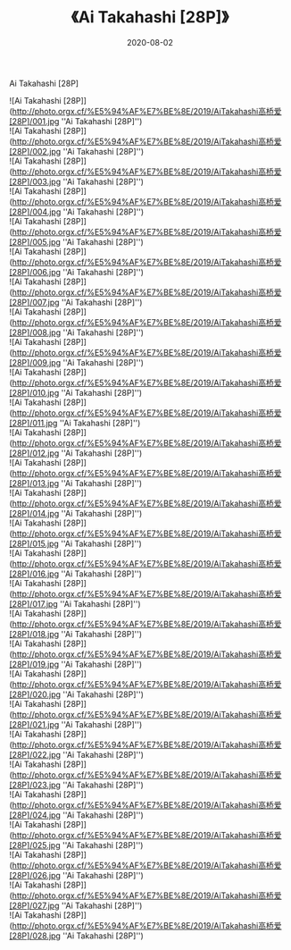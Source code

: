 ﻿---
layout: post
title:  《Ai Takahashi [28P]》
date:   2020-08-02
img: http://photo.orgx.cf/%E5%94%AF%E7%BE%8E/2019/AiTakahashi高桥爱[28P]/000.jpg
categories: [美女, 清纯, 唯美]
---

Ai Takahashi [28P]

![Ai Takahashi [28P]](http://photo.orgx.cf/%E5%94%AF%E7%BE%8E/2019/AiTakahashi高桥爱[28P]/001.jpg ''Ai Takahashi [28P]'') <br>
![Ai Takahashi [28P]](http://photo.orgx.cf/%E5%94%AF%E7%BE%8E/2019/AiTakahashi高桥爱[28P]/002.jpg ''Ai Takahashi [28P]'') <br>
![Ai Takahashi [28P]](http://photo.orgx.cf/%E5%94%AF%E7%BE%8E/2019/AiTakahashi高桥爱[28P]/003.jpg ''Ai Takahashi [28P]'') <br>
![Ai Takahashi [28P]](http://photo.orgx.cf/%E5%94%AF%E7%BE%8E/2019/AiTakahashi高桥爱[28P]/004.jpg ''Ai Takahashi [28P]'') <br>
![Ai Takahashi [28P]](http://photo.orgx.cf/%E5%94%AF%E7%BE%8E/2019/AiTakahashi高桥爱[28P]/005.jpg ''Ai Takahashi [28P]'') <br>
![Ai Takahashi [28P]](http://photo.orgx.cf/%E5%94%AF%E7%BE%8E/2019/AiTakahashi高桥爱[28P]/006.jpg ''Ai Takahashi [28P]'') <br>
![Ai Takahashi [28P]](http://photo.orgx.cf/%E5%94%AF%E7%BE%8E/2019/AiTakahashi高桥爱[28P]/007.jpg ''Ai Takahashi [28P]'') <br>
![Ai Takahashi [28P]](http://photo.orgx.cf/%E5%94%AF%E7%BE%8E/2019/AiTakahashi高桥爱[28P]/008.jpg ''Ai Takahashi [28P]'') <br>
![Ai Takahashi [28P]](http://photo.orgx.cf/%E5%94%AF%E7%BE%8E/2019/AiTakahashi高桥爱[28P]/009.jpg ''Ai Takahashi [28P]'') <br>
![Ai Takahashi [28P]](http://photo.orgx.cf/%E5%94%AF%E7%BE%8E/2019/AiTakahashi高桥爱[28P]/010.jpg ''Ai Takahashi [28P]'') <br>
![Ai Takahashi [28P]](http://photo.orgx.cf/%E5%94%AF%E7%BE%8E/2019/AiTakahashi高桥爱[28P]/011.jpg ''Ai Takahashi [28P]'') <br>
![Ai Takahashi [28P]](http://photo.orgx.cf/%E5%94%AF%E7%BE%8E/2019/AiTakahashi高桥爱[28P]/012.jpg ''Ai Takahashi [28P]'') <br>
![Ai Takahashi [28P]](http://photo.orgx.cf/%E5%94%AF%E7%BE%8E/2019/AiTakahashi高桥爱[28P]/013.jpg ''Ai Takahashi [28P]'') <br>
![Ai Takahashi [28P]](http://photo.orgx.cf/%E5%94%AF%E7%BE%8E/2019/AiTakahashi高桥爱[28P]/014.jpg ''Ai Takahashi [28P]'') <br>
![Ai Takahashi [28P]](http://photo.orgx.cf/%E5%94%AF%E7%BE%8E/2019/AiTakahashi高桥爱[28P]/015.jpg ''Ai Takahashi [28P]'') <br>
![Ai Takahashi [28P]](http://photo.orgx.cf/%E5%94%AF%E7%BE%8E/2019/AiTakahashi高桥爱[28P]/016.jpg ''Ai Takahashi [28P]'') <br>
![Ai Takahashi [28P]](http://photo.orgx.cf/%E5%94%AF%E7%BE%8E/2019/AiTakahashi高桥爱[28P]/017.jpg ''Ai Takahashi [28P]'') <br>
![Ai Takahashi [28P]](http://photo.orgx.cf/%E5%94%AF%E7%BE%8E/2019/AiTakahashi高桥爱[28P]/018.jpg ''Ai Takahashi [28P]'') <br>
![Ai Takahashi [28P]](http://photo.orgx.cf/%E5%94%AF%E7%BE%8E/2019/AiTakahashi高桥爱[28P]/019.jpg ''Ai Takahashi [28P]'') <br>
![Ai Takahashi [28P]](http://photo.orgx.cf/%E5%94%AF%E7%BE%8E/2019/AiTakahashi高桥爱[28P]/020.jpg ''Ai Takahashi [28P]'') <br>
![Ai Takahashi [28P]](http://photo.orgx.cf/%E5%94%AF%E7%BE%8E/2019/AiTakahashi高桥爱[28P]/021.jpg ''Ai Takahashi [28P]'') <br>
![Ai Takahashi [28P]](http://photo.orgx.cf/%E5%94%AF%E7%BE%8E/2019/AiTakahashi高桥爱[28P]/022.jpg ''Ai Takahashi [28P]'') <br>
![Ai Takahashi [28P]](http://photo.orgx.cf/%E5%94%AF%E7%BE%8E/2019/AiTakahashi高桥爱[28P]/023.jpg ''Ai Takahashi [28P]'') <br>
![Ai Takahashi [28P]](http://photo.orgx.cf/%E5%94%AF%E7%BE%8E/2019/AiTakahashi高桥爱[28P]/024.jpg ''Ai Takahashi [28P]'') <br>
![Ai Takahashi [28P]](http://photo.orgx.cf/%E5%94%AF%E7%BE%8E/2019/AiTakahashi高桥爱[28P]/025.jpg ''Ai Takahashi [28P]'') <br>
![Ai Takahashi [28P]](http://photo.orgx.cf/%E5%94%AF%E7%BE%8E/2019/AiTakahashi高桥爱[28P]/026.jpg ''Ai Takahashi [28P]'') <br>
![Ai Takahashi [28P]](http://photo.orgx.cf/%E5%94%AF%E7%BE%8E/2019/AiTakahashi高桥爱[28P]/027.jpg ''Ai Takahashi [28P]'') <br>
![Ai Takahashi [28P]](http://photo.orgx.cf/%E5%94%AF%E7%BE%8E/2019/AiTakahashi高桥爱[28P]/028.jpg ''Ai Takahashi [28P]'') <br>
